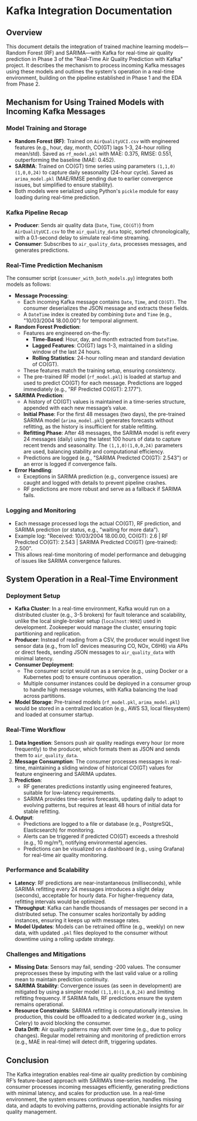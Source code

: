 # Kafka Integration Documentation

## Overview
This document details the integration of trained machine learning models—Random Forest (RF) and SARIMA—with Kafka for real-time air quality prediction in Phase 3 of the "Real-Time Air Quality Prediction with Kafka" project. It describes the mechanism to process incoming Kafka messages using these models and outlines the system's operation in a real-time environment, building on the pipeline established in Phase 1 and the EDA from Phase 2.

## Mechanism for Using Trained Models with Incoming Kafka Messages

### Model Training and Storage
- **Random Forest (RF)**: Trained on `AirQualityUCI.csv` with engineered features (e.g., hour, day, month, CO(GT) lags 1-3, 24-hour rolling mean/std). Saved as `rf_model.pkl` with MAE: 0.375, RMSE: 0.551, outperforming the baseline (MAE: 0.452).
- **SARIMA**: Trained on CO(GT) time series using parameters `(1,1,0)(1,0,0,24)` to capture daily seasonality (24-hour cycle). Saved as `arima_model.pkl` (MAE/RMSE pending due to earlier convergence issues, but simplified to ensure stability).
- Both models were serialized using Python's `pickle` module for easy loading during real-time prediction.

### Kafka Pipeline Recap
- **Producer**: Sends air quality data (`Date`, `Time`, `CO(GT)`) from `AirQualityUCI.csv` to the `air_quality_data` topic, sorted chronologically, with a 0.1-second delay to simulate real-time streaming.
- **Consumer**: Subscribes to `air_quality_data`, processes messages, and generates predictions.

### Real-Time Prediction Mechanism
The consumer script (`consumer_with_both_models.py`) integrates both models as follows:
- **Message Processing**:
  - Each incoming Kafka message contains `Date`, `Time`, and `CO(GT)`. The consumer deserializes the JSON message and extracts these fields.
  - A `DateTime` index is created by combining `Date` and `Time` (e.g., "10/03/2004 18.00.00") for temporal alignment.
- **Random Forest Prediction**:
  - Features are engineered on-the-fly:
    - **Time-Based**: Hour, day, and month extracted from `DateTime`.
    - **Lagged Features**: CO(GT) lags 1-3, maintained in a sliding window of the last 24 hours.
    - **Rolling Statistics**: 24-hour rolling mean and standard deviation of CO(GT).
  - These features match the training setup, ensuring consistency.
  - The pre-trained RF model (`rf_model.pkl`) is loaded at startup and used to predict CO(GT) for each message. Predictions are logged immediately (e.g., "RF Predicted CO(GT): 2.177").
- **SARIMA Prediction**:
  - A history of CO(GT) values is maintained in a time-series structure, appended with each new message’s value.
  - **Initial Phase**: For the first 48 messages (two days), the pre-trained SARIMA model (`arima_model.pkl`) generates forecasts without refitting, as the history is insufficient for stable refitting.
  - **Refitting Phase**: After 48 messages, the SARIMA model is refit every 24 messages (daily) using the latest 100 hours of data to capture recent trends and seasonality. The `(1,1,0)(1,0,0,24)` parameters are used, balancing stability and computational efficiency.
  - Predictions are logged (e.g., "SARIMA Predicted CO(GT): 2.543") or an error is logged if convergence fails.
- **Error Handling**:
  - Exceptions in SARIMA prediction (e.g., convergence issues) are caught and logged with details to prevent pipeline crashes.
  - RF predictions are more robust and serve as a fallback if SARIMA fails.

### Logging and Monitoring
- Each message processed logs the actual CO(GT), RF prediction, and SARIMA prediction (or status, e.g., "waiting for more data").
- Example log: "Received: 10/03/2004 18.00.00, CO(GT): 2.6 | RF Predicted CO(GT): 2.543 | SARIMA Predicted CO(GT) (pre-trained): 2.500".
- This allows real-time monitoring of model performance and debugging of issues like SARIMA convergence failures.

## System Operation in a Real-Time Environment

### Deployment Setup
- **Kafka Cluster**: In a real-time environment, Kafka would run on a distributed cluster (e.g., 3-5 brokers) for fault tolerance and scalability, unlike the local single-broker setup (`localhost:9092`) used in development. Zookeeper would manage the cluster, ensuring topic partitioning and replication.
- **Producer**: Instead of reading from a CSV, the producer would ingest live sensor data (e.g., from IoT devices measuring CO, NOx, C6H6) via APIs or direct feeds, sending JSON messages to `air_quality_data` with minimal latency.
- **Consumer Deployment**:
  - The consumer script would run as a service (e.g., using Docker or a Kubernetes pod) to ensure continuous operation.
  - Multiple consumer instances could be deployed in a consumer group to handle high message volumes, with Kafka balancing the load across partitions.
- **Model Storage**: Pre-trained models (`rf_model.pkl`, `arima_model.pkl`) would be stored in a centralized location (e.g., AWS S3, local filesystem) and loaded at consumer startup.

### Real-Time Workflow
1. **Data Ingestion**: Sensors push air quality readings every hour (or more frequently) to the producer, which formats them as JSON and sends them to `air_quality_data`.
2. **Message Consumption**: The consumer processes messages in real-time, maintaining a sliding window of historical CO(GT) values for feature engineering and SARIMA updates.
3. **Prediction**:
   - RF generates predictions instantly using engineered features, suitable for low-latency requirements.
   - SARIMA provides time-series forecasts, updating daily to adapt to evolving patterns, but requires at least 48 hours of initial data for stable refitting.
4. **Output**:
   - Predictions are logged to a file or database (e.g., PostgreSQL, Elasticsearch) for monitoring.
   - Alerts can be triggered if predicted CO(GT) exceeds a threshold (e.g., 10 mg/m³), notifying environmental agencies.
   - Predictions can be visualized on a dashboard (e.g., using Grafana) for real-time air quality monitoring.

### Performance and Scalability
- **Latency**: RF predictions are near-instantaneous (milliseconds), while SARIMA refitting every 24 messages introduces a slight delay (seconds), acceptable for hourly data. For higher-frequency data, refitting intervals would be optimized.
- **Throughput**: Kafka can handle thousands of messages per second in a distributed setup. The consumer scales horizontally by adding instances, ensuring it keeps up with message rates.
- **Model Updates**: Models can be retrained offline (e.g., weekly) on new data, with updated `.pkl` files deployed to the consumer without downtime using a rolling update strategy.

### Challenges and Mitigations
- **Missing Data**: Sensors may fail, sending -200 values. The consumer preprocesses these by imputing with the last valid value or a rolling mean to maintain prediction continuity.
- **SARIMA Stability**: Convergence issues (as seen in development) are mitigated by using a simpler model `(1,1,0)(1,0,0,24)` and limiting refitting frequency. If SARIMA fails, RF predictions ensure the system remains operational.
- **Resource Constraints**: SARIMA refitting is computationally intensive. In production, this could be offloaded to a dedicated worker (e.g., using Celery) to avoid blocking the consumer.
- **Data Drift**: Air quality patterns may shift over time (e.g., due to policy changes). Regular model retraining and monitoring of prediction errors (e.g., MAE in real-time) will detect drift, triggering updates.

## Conclusion
The Kafka integration enables real-time air quality prediction by combining RF’s feature-based approach with SARIMA’s time-series modeling. The consumer processes incoming messages efficiently, generating predictions with minimal latency, and scales for production use. In a real-time environment, the system ensures continuous operation, handles missing data, and adapts to evolving patterns, providing actionable insights for air quality management.
